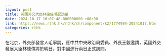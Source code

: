 ```yaml
---
layout: post
title: 英國外交大臣林德偉明起訪華
date: 2024-10-17 16:07:48.000000000 +08:00
link: https://news.rthk.hk/rthk/ch/component/k2/1774984-20241017.htm
categories: rthk
---
```


在北京，外交部發言人毛寧說，應中共中央政治局委員、外長王毅邀請，英國外交發展大臣林德偉將於明日，對中國進行兩日正式訪問。

